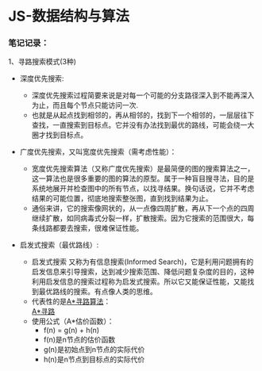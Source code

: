 ﻿# JS-数据结构与算法

### 笔记记录：

1、寻路搜索模式(3种)
- 深度优先搜索:
    - 深度优先搜索过程简要来说是对每一个可能的分支路径深入到不能再深入为止，而且每个节点只能访问一次.
    - 也就是从起点找到相邻的，再从相邻的，找到下一个相邻的，一层层往下查找，一直搜索到目标点。它并没有办法找到最优的路线，可能会绕一大圈才找到目标点。


- 广度优先搜索，又叫宽度优先搜索（需考虑性能）：
    - 宽度优先搜索算法（又称广度优先搜索）是最简便的图的搜索算法之一，这一算法也是很多重要的图的算法的原型。属于一种盲目搜寻法，目的是系统地展开并检查图中的所有节点，以找寻结果。换句话说，它并不考虑结果的可能位置，彻底地搜索整张图，直到找到结果为止。
    - 通俗来讲，它的搜索像网状的，从一点像四周扩散，再从下一个点的四周继续扩散，如同病毒式分裂一样，扩散搜索。因为它搜索的范围很大，每条线路都要去搜索，很难保证性能。


- 启发式搜索（最优路线）:

    - 启发式搜索 又称为有信息搜索(Informed Search)，它是利用问题拥有的启发信息来引导搜索，达到减少搜索范围、降低问题复杂度的目的，这种利用启发信息的搜索过程称为启发式搜索。所以它又能保证性能，又能找到最优路线的搜索。有点像人类的思维。
    - 代表性的是[A*寻路算法](http://zouyang1230.com/project/threejs/textGeometry.html)：<br />
   [A*寻路](https://github.com/zouyang1230/JS-algorithms/raw/master/images/axl.gif)
    - 使用公式（A*估价函数）：
        - f(n)  =  g(n) + h(n)
        - f(n)是n节点的估价函数
        - g(n)是初始点到n节点的实际代价
        - h(n)是n节点到目标点的实际代价







